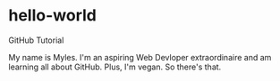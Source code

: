 # hello-world
GitHub Tutorial

My name is Myles. I'm an aspiring Web Devloper extraordinaire and am learning all about GitHub. Plus, I'm vegan. So there's that.
